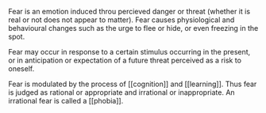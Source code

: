 Fear is an emotion induced throu percieved danger or threat (whether it is real or not does not appear to matter). Fear causes physiological and behavioural changes such as the urge to flee or hide, or even freezing in the spot.

Fear may occur in response to a certain stimulus occurring in the present, or in anticipation or expectation of a future threat perceived as a risk to oneself.

Fear is modulated by the process of [[cognition]] and [[learning]]. Thus fear is judged as rational or appropriate and irrational or inappropriate. An irrational fear is called a [[phobia]].